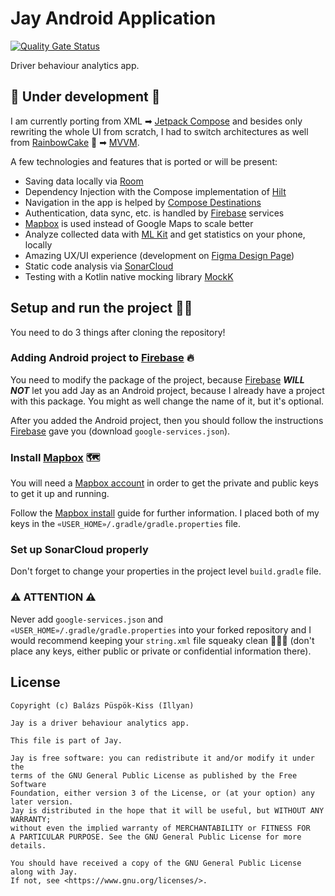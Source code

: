 # Jay Android Application

[![Quality Gate Status](https://sonarcloud.io/api/project_badges/measure?project=HLCaptain_jay-android&metric=alert_status)](https://sonarcloud.io/summary/new_code?id=HLCaptain_jay-android)

Driver behaviour analytics app.

## 🚧 Under development 🚧

I am currently porting from XML ➡ [Jetpack Compose] and besides
only rewriting the whole UI from scratch,
I had to switch architectures as well from [RainbowCake] 🎂 ➡ [MVVM].

A few technologies and features that is ported or will be present:

- Saving data locally via [Room]
- Dependency Injection with the Compose implementation of [Hilt]
- Navigation in the app is helped by [Compose Destinations]
- Authentication, data sync, etc. is handled by [Firebase] services
- [Mapbox] is used instead of Google Maps to scale better
- Analyze collected data with [ML Kit] and get statistics on your phone, locally
- Amazing UX/UI experience (development on [Figma Design Page])
- Static code analysis via [SonarCloud]
- Testing with a Kotlin native mocking library [MockK]

## Setup and run the project 🏃💨

You need to do 3 things after cloning the repository!

### Adding Android project to [Firebase] 🔥

You need to modify the package of the project, because
[Firebase] ***WILL NOT*** let you add Jay as an Android project,
because I already have a project with this package.
You might as well change the name of it, but it's optional.

After you added the Android project, then you should follow
the instructions [Firebase] gave you (download `google-services.json`).

### Install [Mapbox] 🗺

You will need a [Mapbox account] in order to get the private and public
keys to get it up and running.

Follow the [Mapbox install] guide for further information.
I placed both of my keys in the `«USER_HOME»/.gradle/gradle.properties` file.

### Set up SonarCloud properly

Don't forget to change your properties in the project
level `build.gradle` file.

### ⚠ ATTENTION ⚠

Never add `google-services.json` and `«USER_HOME»/.gradle/gradle.properties`
into your forked repository and I would recommend keeping
your `string.xml` file squeaky clean 🧹🧽🧼
(don't place any keys, either public or private or confidential information there).

## License

```text
Copyright (c) Balázs Püspök-Kiss (Illyan)

Jay is a driver behaviour analytics app.

This file is part of Jay.

Jay is free software: you can redistribute it and/or modify it under the
terms of the GNU General Public License as published by the Free Software
Foundation, either version 3 of the License, or (at your option) any later version.
Jay is distributed in the hope that it will be useful, but WITHOUT ANY WARRANTY;
without even the implied warranty of MERCHANTABILITY or FITNESS FOR
A PARTICULAR PURPOSE. See the GNU General Public License for more details.

You should have received a copy of the GNU General Public License along with Jay.
If not, see <https://www.gnu.org/licenses/>.
```

[Jetpack Compose]: https://developer.android.com/jetpack/compose

[Room]: https://developer.android.com/jetpack/androidx/releases/room

[Hilt]: https://dagger.dev/hilt/

[Compose Destinations]: https://composedestinations.rafaelcosta.xyz/

[Firebase]: https://firebase.google.com/

[Mapbox]: https://www.mapbox.com/

[ML Kit]: https://developers.google.com/ml-kit

[Figma Design Page]: https://www.figma.com/file/LH7PNtnsibnbDGnAGgTQz0

[SonarCloud]: https://sonarcloud.io/

[MockK]: https://mockk.io/

[RainbowCake]: https://rainbowcake.dev/

[MVVM]: https://developer.android.com/topic/architecture

[Mapbox Install]: https://docs.mapbox.com/android/maps/guides/install/

[Mapbox Account]: https://account.mapbox.com/auth/signup/
